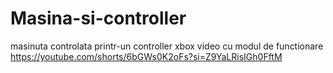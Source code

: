 # Masina-si-controller
masinuta controlata printr-un controller xbox
video cu modul de functionare https://youtube.com/shorts/6bGWs0K2oFs?si=Z9YaLRisIGh0FftM
